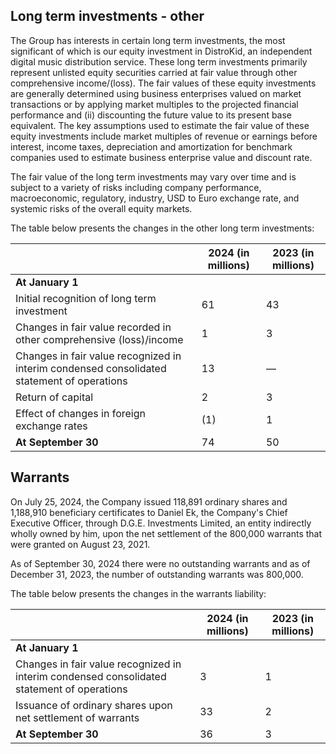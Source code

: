## Long term investments - other

The Group has interests in certain long term investments, the most significant of which is our equity investment in DistroKid, an independent digital music distribution service. These long term investments primarily represent unlisted equity securities carried at fair value through other comprehensive income/(loss). The fair values of these equity investments are generally determined using business enterprises valued on market transactions or by applying market multiples to the projected financial performance and (ii) discounting the future value to its present base equivalent. The key assumptions used to estimate the fair value of these equity investments include market multiples of revenue or earnings before interest, income taxes, depreciation and amortization for benchmark companies used to estimate business enterprise value and discount rate.

The fair value of the long term investments may vary over time and is subject to a variety of risks including company performance, macroeconomic, regulatory, industry, USD to Euro exchange rate, and systemic risks of the overall equity markets.

The table below presents the changes in the other long term investments:

|                          |2024 (in millions)|2023 (in millions)|
|--------------------------|-----------------|------------------|
|**At January 1**          |                 |                  |
|Initial recognition of long term investment|61|43|
|Changes in fair value recorded in other comprehensive (loss)/income|1|3|
|Changes in fair value recognized in interim condensed consolidated statement of operations|13|—|
|Return of capital|2|3|
|Effect of changes in foreign exchange rates|(1)|1|
|**At September 30**       |74|50|

## Warrants

On July 25, 2024, the Company issued 118,891 ordinary shares and 1,188,910 beneficiary certificates to Daniel Ek, the Company's Chief Executive Officer, through D.G.E. Investments Limited, an entity indirectly wholly owned by him, upon the net settlement of the 800,000 warrants that were granted on August 23, 2021.

As of September 30, 2024 there were no outstanding warrants and as of December 31, 2023, the number of outstanding warrants was 800,000.

The table below presents the changes in the warrants liability:

|                                       |2024 (in millions)|2023 (in millions)|
|---------------------------------------|-----------------|------------------|
|**At January 1**                       |                  |                  |
|Changes in fair value recognized in interim condensed consolidated statement of operations|3|1|
|Issuance of ordinary shares upon net settlement of warrants|33|2|
|**At September 30**                    |36|3|